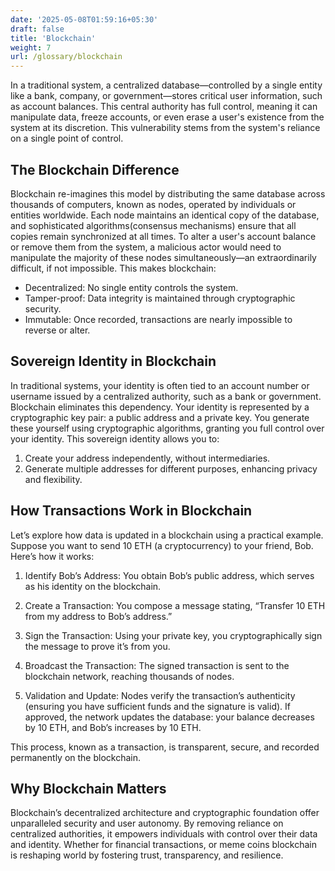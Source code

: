 ```yaml
---
date: '2025-05-08T01:59:16+05:30'
draft: false
title: 'Blockchain'
weight: 7
url: /glossary/blockchain
---
```

In a traditional system, a centralized database—controlled by a single entity like a bank, company, or government—stores critical user information, such as account balances. This central authority has full control, meaning it can manipulate data, freeze accounts, or even erase a user's existence from the system at its discretion. This vulnerability stems from the system's reliance on a single point of control.

## The Blockchain Difference

Blockchain re-imagines this model by distributing the same database across thousands of computers, known as nodes, operated by individuals or entities worldwide. Each node maintains an identical copy of the database, and sophisticated algorithms(consensus mechanisms) ensure that all copies remain synchronized at all times. To alter a user's account balance or remove them from the system, a malicious actor would need to manipulate the majority of these nodes simultaneously—an extraordinarily difficult, if not impossible. This makes blockchain:


- Decentralized: No single entity controls the system.
- Tamper-proof: Data integrity is maintained through cryptographic security.
- Immutable: Once recorded, transactions are nearly impossible to reverse or alter.

##  Sovereign Identity in Blockchain

In traditional systems, your identity is often tied to an account number or username issued by a centralized authority, such as a bank or government. Blockchain eliminates this dependency. Your identity is represented by a cryptographic key pair: a public address and a private key. You generate these yourself using cryptographic algorithms, granting you full control over your identity. This sovereign identity allows you to:

1. Create your address independently, without intermediaries.
2. Generate multiple addresses for different purposes, enhancing privacy and flexibility.

## How Transactions Work in Blockchain

Let’s explore how data is updated in a blockchain using a practical example. Suppose you want to send 10 ETH (a cryptocurrency) to your friend, Bob. Here’s how it works:

1. Identify Bob’s Address: You obtain Bob’s public address, which serves as his identity on the blockchain.

2. Create a Transaction: You compose a message stating, “Transfer 10 ETH from my address to Bob’s address.”

3. Sign the Transaction: Using your private key, you cryptographically sign the message to prove it’s from you.

4. Broadcast the Transaction: The signed transaction is sent to the blockchain network, reaching thousands of nodes.

5. Validation and Update: Nodes verify the transaction’s authenticity (ensuring you have sufficient funds and the signature is valid). If approved, the network updates the database: your balance decreases by 10 ETH, and Bob’s increases by 10 ETH.

This process, known as a transaction, is transparent, secure, and recorded permanently on the blockchain.

## Why Blockchain Matters

Blockchain’s decentralized architecture and cryptographic foundation offer unparalleled security and user autonomy. By removing reliance on centralized authorities, it empowers individuals with control over their data and identity. Whether for financial transactions, or meme coins blockchain is reshaping world by fostering trust, transparency, and resilience.
